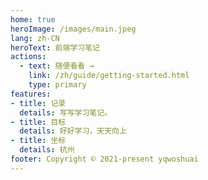 ```yaml
---
home: true
heroImage: /images/main.jpeg
lang: zh-CN
heroText: 前端学习笔记
actions:
  - text: 随便看看 →
    link: /zh/guide/getting-started.html
    type: primary
features:
- title: 记录
  details: 写写学习笔记。
- title: 目标
  details: 好好学习，天天向上
- title: 坐标
  details: 杭州
footer: Copyright © 2021-present yqwoshuai
---
```

